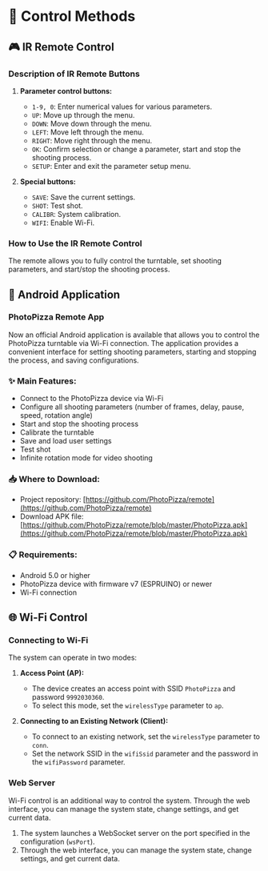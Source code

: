 # 📱 Control Methods

## 🎮 IR Remote Control

### Description of IR Remote Buttons

1. **Parameter control buttons:**
   - `1-9, 0`: Enter numerical values for various parameters.
   - `UP`: Move up through the menu.
   - `DOWN`: Move down through the menu.
   - `LEFT`: Move left through the menu.
   - `RIGHT`: Move right through the menu.
   - `OK`: Confirm selection or change a parameter, start and stop the shooting process.
   - `SETUP`: Enter and exit the parameter setup menu.

2. **Special buttons:**
   - `SAVE`: Save the current settings.
   - `SHOT`: Test shot.
   - `CALIBR`: System calibration.
   - `WIFI`: Enable Wi-Fi.

### How to Use the IR Remote Control

The remote allows you to fully control the turntable, set shooting parameters, and start/stop the shooting process.

## 📱 Android Application

### PhotoPizza Remote App

Now an official Android application is available that allows you to control the PhotoPizza turntable via Wi-Fi connection. The application provides a convenient interface for setting shooting parameters, starting and stopping the process, and saving configurations.

### ✨ Main Features:

- Connect to the PhotoPizza device via Wi-Fi
- Configure all shooting parameters (number of frames, delay, pause, speed, rotation angle)
- Start and stop the shooting process
- Calibrate the turntable
- Save and load user settings
- Test shot
- Infinite rotation mode for video shooting

### 📥 Where to Download:

- Project repository: [https://github.com/PhotoPizza/remote](https://github.com/PhotoPizza/remote)
- Download APK file: [https://github.com/PhotoPizza/remote/blob/master/PhotoPizza.apk](https://github.com/PhotoPizza/remote/blob/master/PhotoPizza.apk)

### 📋 Requirements:

- Android 5.0 or higher
- PhotoPizza device with firmware v7 (ESPRUINO) or newer
- Wi-Fi connection

## 🌐 Wi-Fi Control

### Connecting to Wi-Fi

The system can operate in two modes:

1. **Access Point (AP):**
   - The device creates an access point with SSID `PhotoPizza` and password `9992030360`.
   - To select this mode, set the `wirelessType` parameter to `ap`.

2. **Connecting to an Existing Network (Client):**
   - To connect to an existing network, set the `wirelessType` parameter to `conn`.
   - Set the network SSID in the `wifiSsid` parameter and the password in the `wifiPassword` parameter.

### Web Server

Wi-Fi control is an additional way to control the system. Through the web interface, you can manage the system state, change settings, and get current data.

1. The system launches a WebSocket server on the port specified in the configuration (`wsPort`).
2. Through the web interface, you can manage the system state, change settings, and get current data. 